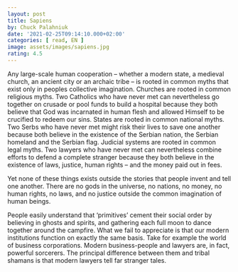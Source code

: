 ```yaml
---
layout: post
title: Sapiens
by: Chuck Palahniuk
date: '2021-02-25T09:14:10.000+02:00'
categories: [ read, EN ]
image: assets/images/sapiens.jpg
rating: 4.5
---
```


Any large-scale human cooperation – whether a modern state, a medieval church, an ancient city or an archaic tribe – is rooted in common myths that exist only in peoples collective imagination. Churches are rooted in common religious myths. Two Catholics who have never met can nevertheless go together on crusade or pool funds to build a hospital because they both believe that God was incarnated in human flesh and allowed Himself to be crucified to redeem our sins. States are rooted in common national myths. Two Serbs who have never met might risk their lives to save one another because both believe in the existence of the Serbian nation, the Serbian homeland and the Serbian flag. Judicial systems are rooted in common legal myths. Two lawyers who have never met can nevertheless combine efforts to defend a complete stranger because they both believe in the existence of laws, justice, human rights – and the money paid out in fees.

Yet none of these things exists outside the stories that people invent and tell one another. There are no gods in the universe, no nations, no money, no human rights, no laws, and no justice outside the common imagination of human beings.

People easily understand that ‘primitives’ cement their social order by believing in ghosts and spirits, and gathering each full moon to dance together around the campfire. What we fail to appreciate is that our modern institutions function on exactly the same basis. Take for example the world of business corporations. Modern business-people and lawyers are, in fact, powerful sorcerers. The principal difference between them and tribal shamans is that modern lawyers tell far stranger tales.
